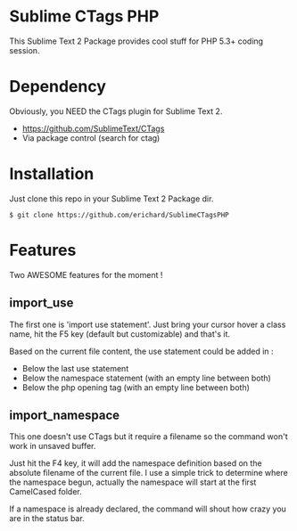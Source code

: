 Sublime CTags PHP
=================

This Sublime Text 2 Package provides cool stuff for PHP 5.3+ coding session.


Dependency
==========

Obviously, you NEED the CTags plugin for Sublime Text 2.

  - https://github.com/SublimeText/CTags
  - Via package control (search for ctag)


Installation
===========

Just clone this repo in your Sublime Text 2 Package dir.

```
$ git clone https://github.com/erichard/SublimeCTagsPHP
```


Features
========

Two AWESOME features for the moment !


import_use
----------

The first one is 'import use statement'. Just bring your cursor hover
a class name, hit the F5 key (default but customizable) and that's it.

Based on the current file content, the use statement could be added in :

  - Below the last use statement
  - Below the namespace statement (with an empty line between both)
  - Below the php opening tag (with an empty line between both)


import_namespace
----------------

This one doesn't use CTags but it require a filename so the command won't work
in unsaved buffer.

Just hit the F4 key, it will add the namespace definition based on the absolute
filename of the current file. I use a simple trick to determine where the
namespace begun, actually the namespace will start at the first CamelCased
folder.

If a namespace is already declared, the command will shout how crazy you are in
the status bar.